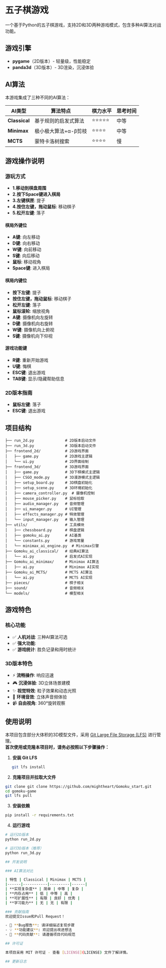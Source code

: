 # 五子棋游戏

一个基于Python的五子棋游戏，支持2D和3D两种游戏模式，包含多种AI算法对战功能。


## 游戏引擎

- **pygame**（2D版本）- 轻量级，性能稳定
- **panda3d**（3D版本）- 3D渲染，沉浸体验

## AI算法

本游戏集成了三种不同的AI算法：

| AI类型 | 算法特点 | 棋力水平 | 思考时间 |
|--------|----------|----------|----------|
| **Classical** | 基于规则的启发式算法 | ⭐⭐⭐⭐⭐ | 中等 |
| **Minimax** | 极小极大算法+α-β剪枝 | ⭐⭐⭐⭐ | 中等 |
| **MCTS** | 蒙特卡洛树搜索 | ⭐⭐⭐⭐ | 慢 |

## 游戏操作说明

### 游玩方式
- **1.移动到棋盘周围**
- **2.按下Space键进入棋局**
- **3.左键棋匣**: 提子
- **4.按住左键，拖动鼠标**: 移动棋子
- **5.松开左键**: 落子

#### 棋局外键位
- **A键**: 向左移动
- **D键**: 向右移动
- **W键**: 向前移动
- **S键**: 向后移动
- **鼠标**: 移动视角
- **Space键**: 进入棋局

#### 棋局内键位
- **按下左键**: 提子
- **按住左键，拖动鼠标**: 移动棋子
- **松开左键**: 落子
- **鼠标滚轮**: 缩放视角
- **A键**: 摄像机向左旋转
- **D键**: 摄像机向右旋转
- **W键**: 摄像机向上俯视
- **S键**: 摄像机向下仰视

#### 游戏功能键
- **R键**: 重新开始游戏
- **U键**: 悔棋
- **ESC键**: 退出游戏
- **TAB键**: 显示/隐藏帮助信息

### 2D版本指南
- **鼠标左键**: 落子
- **ESC键**: 退出游戏

## 项目结构

```
├── run_2d.py              # 2D版本启动文件
├── run_3d.py              # 3D版本启动文件
├── frontend_2d/           # 2D游戏界面
│   ├── game.py            # 2D游戏主逻辑
│   └── ui.py              # 2D界面绘制
├── frontend_3d/           # 3D游戏界面
│   ├── game.py            # 3D下棋模式主逻辑
│   ├── CSGO_mode.py       # 3D漫游模式主逻辑
│   ├── setup_board.py     # 3D棋盘初始化
│   ├── setup_scene.py     # 3D环境初始化
│   ├── camera_controller.py  # 摄像机控制
│   ├── mouse_picker.py    # 鼠标拾取
│   ├── audio_manager.py   # 音频管理
│   ├── ui_manager.py      # UI管理
│   ├── effects_manager.py # 特效管理
│   └── input_manager.py   # 输入管理
├── utils/                 # 工具模块
│   ├── chessboard.py      # 棋盘逻辑
│   ├── gomoku_ai.py       # AI基类
│   └── constants.py       # 游戏常量
│   └── minimax_ai_engine.py  # Minimax引擎
├── Gomoku_ai_classical/   # 经典AI算法
│   └── ai.py              # 启发式AI实现
├── Gomoku_ai_minimax/     # Minimax AI算法
│   ├── ai.py              # Minimax AI实现
├── Gomoku_ai_MCTS/        # MCTS AI算法
│   └── ai.py              # MCTS AI实现
├── pieces/                # 棋子相关
├── sound/                 # 音频相关
└── models/                # 模型相关
```

## 游戏特色

### 核心功能
- ✅ **人机对战**: 三种AI算法可选
- ✅ **强大功能**: 
- ✅ **游戏统计**: 胜负记录和用时统计

### 3D版本特色
- ⚡ **流畅操作**: 响应迅速
- 🎮 **沉浸体验**: 3D立体场景建模
- ✨ **视觉特效**: 粒子效果和动态光照
- 🎵 **环境音效**: 立体声音频体验
- 📹 **自由视角**: 360°旋转观察

## 使用说明

本项目包含部分大体积的3D模型文件，采用 [Git Large File Storage (LFS)](https://git-lfs.github.com/) 进行管理。  
**首次使用或克隆本项目时，请务必按照以下步骤操作：**

1. **安装 Git LFS**
```bash
   git lfs install
```

2. **克隆项目并拉取大文件**
```bash
git clone git clone https://github.com/mightheart/Gomoku_start.git
cd gomoku-game
git lfs pull
```

3. **安装依赖**
```bash
pip install -r requirements.txt
```

4. **运行游戏**
```bash
# 运行2D版本
python run_2d.py

# 运行3D版本（推荐）
python run_3d.py

## 开发说明

### AI算法对比

| 特性 | Classical | Minimax | MCTS |
|------|-----------|---------|------|
| **实现复杂度** | 简单 | 中等 | 复杂 |
| **内存占用** | 低 | 中等 | 高 |
| **可扩展性** | 有限 | 良好 | 优秀 |
| **学习能力** | 无 | 无 | 有限 |

### 贡献指南
欢迎提交Issue和Pull Request！

- 🐛 **Bug报告**: 请详细描述复现步骤
- 💡 **功能建议**: 欢迎提出改进想法
- 🔧 **代码贡献**: 请遵循项目代码规范

## 许可证

本项目采用 MIT 许可证 - 查看 [LICENSE](LICENSE) 文件了解详情。

## 更新日志